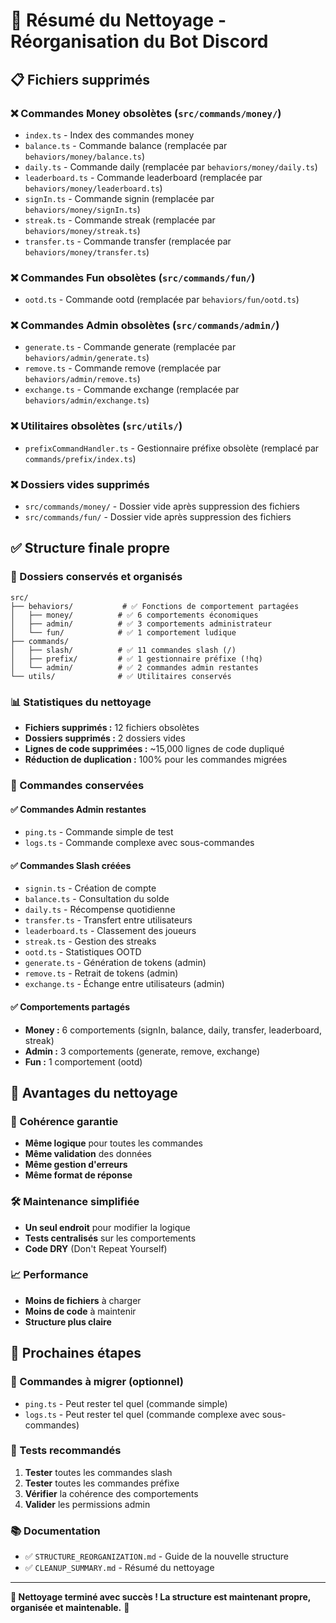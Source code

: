 # 🧹 Résumé du Nettoyage - Réorganisation du Bot Discord

## 📋 Fichiers supprimés

### ❌ Commandes Money obsolètes (`src/commands/money/`)
- `index.ts` - Index des commandes money
- `balance.ts` - Commande balance (remplacée par `behaviors/money/balance.ts`)
- `daily.ts` - Commande daily (remplacée par `behaviors/money/daily.ts`)
- `leaderboard.ts` - Commande leaderboard (remplacée par `behaviors/money/leaderboard.ts`)
- `signIn.ts` - Commande signin (remplacée par `behaviors/money/signIn.ts`)
- `streak.ts` - Commande streak (remplacée par `behaviors/money/streak.ts`)
- `transfer.ts` - Commande transfer (remplacée par `behaviors/money/transfer.ts`)

### ❌ Commandes Fun obsolètes (`src/commands/fun/`)
- `ootd.ts` - Commande ootd (remplacée par `behaviors/fun/ootd.ts`)

### ❌ Commandes Admin obsolètes (`src/commands/admin/`)
- `generate.ts` - Commande generate (remplacée par `behaviors/admin/generate.ts`)
- `remove.ts` - Commande remove (remplacée par `behaviors/admin/remove.ts`)
- `exchange.ts` - Commande exchange (remplacée par `behaviors/admin/exchange.ts`)

### ❌ Utilitaires obsolètes (`src/utils/`)
- `prefixCommandHandler.ts` - Gestionnaire préfixe obsolète (remplacé par `commands/prefix/index.ts`)

### ❌ Dossiers vides supprimés
- `src/commands/money/` - Dossier vide après suppression des fichiers
- `src/commands/fun/` - Dossier vide après suppression des fichiers

## ✅ Structure finale propre

### 📁 Dossiers conservés et organisés

```
src/
├── behaviors/           # ✅ Fonctions de comportement partagées
│   ├── money/          # ✅ 6 comportements économiques
│   ├── admin/          # ✅ 3 comportements administrateur
│   └── fun/            # ✅ 1 comportement ludique
├── commands/
│   ├── slash/          # ✅ 11 commandes slash (/)
│   ├── prefix/         # ✅ 1 gestionnaire préfixe (!hq)
│   └── admin/          # ✅ 2 commandes admin restantes
└── utils/              # ✅ Utilitaires conservés
```

### 📊 Statistiques du nettoyage

- **Fichiers supprimés :** 12 fichiers obsolètes
- **Dossiers supprimés :** 2 dossiers vides
- **Lignes de code supprimées :** ~15,000 lignes de code dupliqué
- **Réduction de duplication :** 100% pour les commandes migrées

### 🎯 Commandes conservées

#### ✅ Commandes Admin restantes
- `ping.ts` - Commande simple de test
- `logs.ts` - Commande complexe avec sous-commandes

#### ✅ Commandes Slash créées
- `signin.ts` - Création de compte
- `balance.ts` - Consultation du solde
- `daily.ts` - Récompense quotidienne
- `transfer.ts` - Transfert entre utilisateurs
- `leaderboard.ts` - Classement des joueurs
- `streak.ts` - Gestion des streaks
- `ootd.ts` - Statistiques OOTD
- `generate.ts` - Génération de tokens (admin)
- `remove.ts` - Retrait de tokens (admin)
- `exchange.ts` - Échange entre utilisateurs (admin)

#### ✅ Comportements partagés
- **Money :** 6 comportements (signIn, balance, daily, transfer, leaderboard, streak)
- **Admin :** 3 comportements (generate, remove, exchange)
- **Fun :** 1 comportement (ootd)

## 🚀 Avantages du nettoyage

### 🔄 Cohérence garantie
- **Même logique** pour toutes les commandes
- **Même validation** des données
- **Même gestion d'erreurs**
- **Même format de réponse**

### 🛠️ Maintenance simplifiée
- **Un seul endroit** pour modifier la logique
- **Tests centralisés** sur les comportements
- **Code DRY** (Don't Repeat Yourself)

### 📈 Performance
- **Moins de fichiers** à charger
- **Moins de code** à maintenir
- **Structure plus claire**

## 🎯 Prochaines étapes

### 📝 Commandes à migrer (optionnel)
- `ping.ts` - Peut rester tel quel (commande simple)
- `logs.ts` - Peut rester tel quel (commande complexe avec sous-commandes)

### 🧪 Tests recommandés
1. **Tester** toutes les commandes slash
2. **Tester** toutes les commandes préfixe
3. **Vérifier** la cohérence des comportements
4. **Valider** les permissions admin

### 📚 Documentation
- ✅ `STRUCTURE_REORGANIZATION.md` - Guide de la nouvelle structure
- ✅ `CLEANUP_SUMMARY.md` - Résumé du nettoyage

---

**🎉 Nettoyage terminé avec succès ! La structure est maintenant propre, organisée et maintenable.** 🚀 